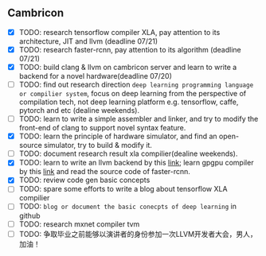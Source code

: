 ## Cambricon
- [x] TODO: research tensorflow compiler XLA, pay attention to its architecture, JIT and llvm (deadline 07/21)
- [x] TODO: research faster-rcnn, pay attention to its algorithm (deadline 07/21)
- [x] TODO: build clang & llvm on cambricon server and learn to write a backend for a novel hardware(deadline 07/20)
- [ ] TODO: find out research direction `deep learning programming language or compilier system`, focus on deep learning from the perspective of compilation tech, not deep learning platform e.g. tensorflow, caffe, pytorch and etc (dealine weekends).
- [ ] TODO: learn to write a simple assembler and linker, and try to modify the front-end of clang to support novel syntax feature.
- [x] TODO: learn the principle of hardware simulator, and find an open-source simulator, try to build & modify it.
- [ ] TODO: document research result xla compilier(dealine weekends).
- [x] TODO: learn to write an llvm backend by this [link](http://llvm.org/docs/WritingAnLLVMBackend.html); learn gpgpu compiler by this [link](http://llvm.org/docs/CompileCudaWithLLVM.html) and read the source code of faster-rcnn.
- [x] TODO: review code gen basic concepts
- [ ] TODO: spare some efforts to write a blog about tensorflow XLA compilier
- [ ] TODO: `blog or document the basic conecpts of deep learning` in github
- [ ] TODO: research mxnet compiler tvm
- [ ] TODO: 争取毕业之前能够以演讲者的身份参加一次LLVM开发者大会，男人，加油！
